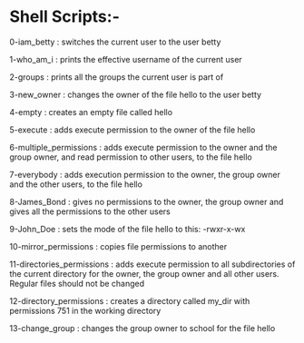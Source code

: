 <h1>Shell Scripts:-</h1>

<p>0-iam_betty : switches the current user to the user betty<br>
<p>1-who_am_i : prints the effective username of the current user<br>
<p>2-groups : prints all the groups the current user is part of<br>
<p>3-new_owner : changes the owner of the file hello to the user betty<br>
<p>4-empty : creates an empty file called hello<br>
<p>5-execute : adds execute permission to the owner of the file hello<br>
<p>6-multiple_permissions : adds execute permission to the owner and the group owner, and read permission to other users, to the file hello<br>
<p>7-everybody : adds execution permission to the owner, the group owner and the other users, to the file hello<br>
<p>8-James_Bond : gives no permissions to the owner, the group owner and gives all the permissions to the other users<br>
<p>9-John_Doe : sets the mode of the file hello to this: -rwxr-x-wx<br>
<p>10-mirror_permissions : copies file permissions to another<br>
<p>11-directories_permissions : adds execute permission to all subdirectories of the current directory for the owner, the group owner and all other users. Regular files should not be changed<br>
<p>12-directory_permissions : creates a directory called my_dir with permissions 751 in the working directory<br>
<p>13-change_group : changes the group owner to school for the file hello<br>
